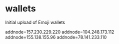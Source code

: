 # wallets

Initial upload of Emoji wallets

addnode=157.230.229.220
addnode=104.248.173.112
addnode=155.138.155.96
addnode=78.141.233.110
